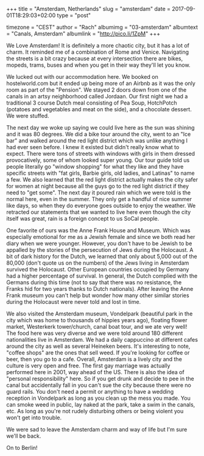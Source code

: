 +++
title = "Amsterdam, Netherlands"
slug = "amsterdam"
date = 2017-09-01T18:29:03+02:00
type = "post"

timezone = "CEST"
author = "Rach"
albumimg = "03-amsterdam"
albumtext = "Canals, Amsterdam"
albumlink = "http://pico.li/1ZpM"
+++

We Love Amsterdam! It is definitely a more chaotic city, but it has a lot of charm. It reminded me of a combination of Rome and Venice. Navigating the streets is a bit crazy because at every intersection there are bikes, mopeds, trams, buses and when you get in their way they'll let you know.

We lucked out with our accommodation here. We booked on hostelworld.com but it ended up being more of an Airbnb as it was the only room as part of the "Pension". We stayed 2 doors down from one of the canals in an artsy neighborhood called Jordaan. Our first night we had a traditional 3 course Dutch meal consisting of Pea Soup, HotchPotch (potatoes and vegetables and meat on the side), and a chocolate dessert. We were stuffed.

The next day we woke up saying we could live here as the sun was shining and it was 80 degrees. We did a bike tour around the city, went to an "Ice bar" and walked around the red light district which was unlike anything I had ever seen before. I knew it existed but didn't really know what to expect. There were tons of streets with windows with girls in them dressed provocatively, some of whom looked super young. Our tour guide told us people literally go "window shopping" for what they like and they have specific streets with "fat girls, Barbie girls, old ladies, and Latinas" to name a few. We also learned that the red light district actually makes the city safer for women at night because all the guys go to the red light district if they need to "get some". The next day it poured rain which we were told is the normal here, even in the summer. They only get a handful of nice summer like days, so when they do everyone goes outside to enjoy the weather. We retracted our statements that we wanted to live here even though the city itself was great, rain is a foreign concept to us SoCal people.

One favorite of ours was the Anne Frank House and Museum. Which was especially emotional for me as a Jewish female and since we both read her diary when we were younger. However, you don't have to be Jewish to be appalled by the stories of the persecution of Jews during the Holocaust. A bit of dark history for the Dutch, we learned that only about 5,000 out of the 80,000 (don't quote us on the numbers) of the Jews living in Amsterdam survived the Holocaust. Other European countries occupied by Germany had a higher percentage of survival. In general, the Dutch complied with the Germans during this time (not to say that there was no resistance, the Franks hid for two years thanks to Dutch nationals). After leaving the Anne Frank museum you can't help but wonder how many other similar stories during the Holocaust were never told and lost in time.

We also visited the Amsterdam museum, Vondelpark (beautiful park in the city which was home to thousands of hippies years ago), floating flower market, Westerkerk tower/church, canal boat tour, and we ate very well! The food here was very diverse and we were told around 180 different nationalities live in Amsterdam. We had a daily cappuccino at different cafes around the city as well as several Heineken beers. It's interesting to note, "coffee shops" are the ones that sell weed. If you're looking for coffee or beer, then you go to a cafe. Overall, Amsterdam is a lively city and the culture is very open and free. The first gay marriage was actually performed here in 2001, way ahead of the US. There is also the idea of "personal responsibility" here. So if you get drunk and decide to pee in the canal but accidentally fall in you can't sue the city because there were no guard rails. You don't need a permit or anything to have a wedding reception in Vondelpark as long as you clean up the mess you made. You can smoke weed in public, lay naked at the park, take a swim in the canals, etc. As long as you're not rudely disturbing others or being violent you won't get into trouble.

We were sad to leave the Amsterdam charm and way of life but I'm sure we'll be back.

On to Berlin!

